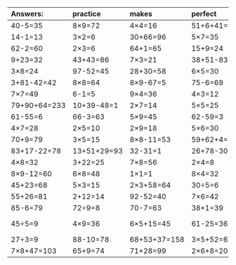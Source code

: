 | Answers: | practice | makes | perfect | ! |
| :--- | :--- | :--- | :--- | :--- |
| 40-5=35 | 8×9=72 | 4×4=16 | 51+6+41=98 | 37+82-34=85 | 
| 14-1=13 | 3×2=6 | 30+66=96 | 5×7=35 | 2×6=12 | 
| 62-2=60 | 2×3=6 | 64+1=65 | 15+9=24 | 5×4=20 | 
| 9+23=32 | 43+43=86 | 7×3=21 | 38+51-83=6 | 10+66=76 | 
| 3×8=24 | 97-52=45 | 28+30=58 | 6×5=30 | 9×2=18 | 
| 3+81-42=42 | 8×8=64 | 8×9-67=5 | 75-6=69 | 46+10=56 | 
| 7×7=49 | 6-1=5 | 9×4=36 | 4×3=12 | 5×6+32=62 | 
| 79+90+64=233 | 10+39-48=1 | 2×7=14 | 5×5=25 | 67-41=26 | 
| 61-55=6 | 66-3=63 | 5×9=45 | 62-59=3 | 4×8+43=75 | 
| 4×7=28 | 2×5=10 | 2×9=18 | 5×6=30 | 33+23+28=84 | 
| 70+9=79 | 3×5=15 | 8×8-11=53 | 59+62+4=125 | 89-75=14 | 
| 83+17-22=78 | 13+51+29=93 | 32-31=1 | 26+78-30=74 | 12÷6=2 | 
| 4×8=32 | 3+22=25 | 7×8=56 | 2×4=8 | 8×7+78=134 | 
| 8×9-12=60 | 6×8=48 | 1×1=1 | 8×4=32 | 5+46=51 | 
| 45+23=68 | 5×3=15 | 2×3+58=64 | 30÷5=6 | 22+74=96 | 
| 55+26=81 | 2+12=14 | 92-52=40 | 7×6=42 | 1×6=6 | 
| 85-6=79 | 72÷9=8 | 70-7=63 | 38+1=39 | 7×2=14 | 
| 45÷5=9 | 4×9=36 | 6×5+15=45 | 61-25=36 | 96+57-37=116 | 
| 27÷3=9 | 88-10=78 | 68+53+37=158 | 3×5+52=67 | 50-47=3 | 
| 7×8+47=103 | 65+9=74 | 71+28=99 | 2×6+8=20 | 1×8=8 | 
